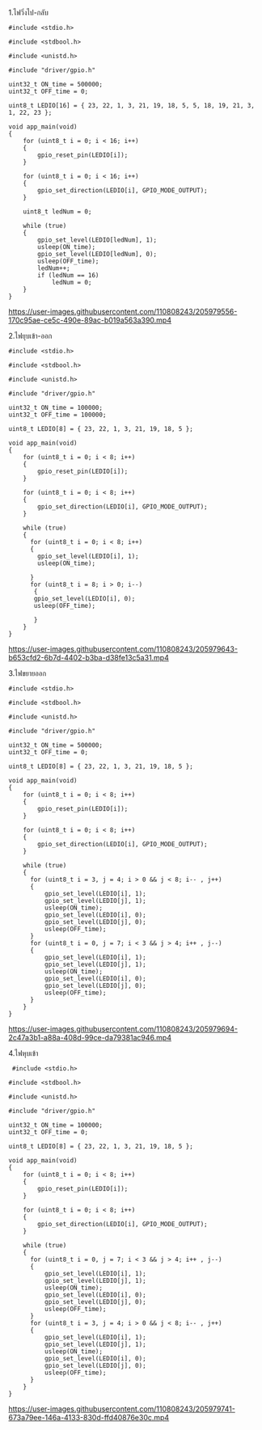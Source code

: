 1.ไฟวิ่งไป-กลับ


    #include <stdio.h>

    #include <stdbool.h>

    #include <unistd.h>

    #include "driver/gpio.h"

    uint32_t ON_time = 500000;
    uint32_t OFF_time = 0;

    uint8_t LEDIO[16] = { 23, 22, 1, 3, 21, 19, 18, 5, 5, 18, 19, 21, 3, 1, 22, 23 };

    void app_main(void)
    {
        for (uint8_t i = 0; i < 16; i++)
        {
            gpio_reset_pin(LEDIO[i]);
        }

        for (uint8_t i = 0; i < 16; i++)
        {
            gpio_set_direction(LEDIO[i], GPIO_MODE_OUTPUT);
        }

        uint8_t ledNum = 0;

        while (true)
        {
            gpio_set_level(LEDIO[ledNum], 1);
            usleep(ON_time);
            gpio_set_level(LEDIO[ledNum], 0);
            usleep(OFF_time);
            ledNum++;
            if (ledNum == 16)
                ledNum = 0;
        }
    }


https://user-images.githubusercontent.com/110808243/205979556-170c95ae-ce5c-490e-89ac-b019a563a390.mp4


2.ไฟยุบเข้า-ออก

    #include <stdio.h>

    #include <stdbool.h>

    #include <unistd.h>

    #include "driver/gpio.h"

    uint32_t ON_time = 100000;
    uint32_t OFF_time = 100000;

    uint8_t LEDIO[8] = { 23, 22, 1, 3, 21, 19, 18, 5 };

    void app_main(void)
    {
        for (uint8_t i = 0; i < 8; i++)
        {
            gpio_reset_pin(LEDIO[i]);
        }

        for (uint8_t i = 0; i < 8; i++)
        {
            gpio_set_direction(LEDIO[i], GPIO_MODE_OUTPUT);
        }

        while (true)
        {
          for (uint8_t i = 0; i < 8; i++)
          {
            gpio_set_level(LEDIO[i], 1);
            usleep(ON_time);

          }
          for (uint8_t i = 8; i > 0; i--)
           {
           gpio_set_level(LEDIO[i], 0);
           usleep(OFF_time);

           }
        }
    }

https://user-images.githubusercontent.com/110808243/205979643-b653cfd2-6b7d-4402-b3ba-d38fe13c5a31.mp4


3.ไฟขยายออก

    #include <stdio.h>

    #include <stdbool.h>

    #include <unistd.h>

    #include "driver/gpio.h"

    uint32_t ON_time = 500000;
    uint32_t OFF_time = 0;

    uint8_t LEDIO[8] = { 23, 22, 1, 3, 21, 19, 18, 5 };

    void app_main(void)
    {
        for (uint8_t i = 0; i < 8; i++)
        {
            gpio_reset_pin(LEDIO[i]);
        }

        for (uint8_t i = 0; i < 8; i++)
        {
            gpio_set_direction(LEDIO[i], GPIO_MODE_OUTPUT);
        }

        while (true)
        {
          for (uint8_t i = 3, j = 4; i > 0 && j < 8; i-- , j++)
          {
        	  gpio_set_level(LEDIO[i], 1);
        	  gpio_set_level(LEDIO[j], 1);
        	  usleep(ON_time);
        	  gpio_set_level(LEDIO[i], 0);
        	  gpio_set_level(LEDIO[j], 0);
        	  usleep(OFF_time);
          }
          for (uint8_t i = 0, j = 7; i < 3 && j > 4; i++ , j--)
          {
        	  gpio_set_level(LEDIO[i], 1);
        	  gpio_set_level(LEDIO[j], 1);
        	  usleep(ON_time);
        	  gpio_set_level(LEDIO[i], 0);
        	  gpio_set_level(LEDIO[j], 0);
        	  usleep(OFF_time);
          }
        }
    }


https://user-images.githubusercontent.com/110808243/205979694-2c47a3b1-a88a-408d-99ce-da79381ac946.mp4

4.ไฟหุบเข้า

     #include <stdio.h>

    #include <stdbool.h>

    #include <unistd.h>

    #include "driver/gpio.h"

    uint32_t ON_time = 100000;
    uint32_t OFF_time = 0;

    uint8_t LEDIO[8] = { 23, 22, 1, 3, 21, 19, 18, 5 };

    void app_main(void)
    {
        for (uint8_t i = 0; i < 8; i++)
        {
            gpio_reset_pin(LEDIO[i]);
        }

        for (uint8_t i = 0; i < 8; i++)
        {
            gpio_set_direction(LEDIO[i], GPIO_MODE_OUTPUT);
        }

        while (true)
        {
          for (uint8_t i = 0, j = 7; i < 3 && j > 4; i++ , j--)
          {
        	  gpio_set_level(LEDIO[i], 1);
        	  gpio_set_level(LEDIO[j], 1);
        	  usleep(ON_time);
        	  gpio_set_level(LEDIO[i], 0);
        	  gpio_set_level(LEDIO[j], 0);
        	  usleep(OFF_time);
          }
          for (uint8_t i = 3, j = 4; i > 0 && j < 8; i-- , j++)
          {
        	  gpio_set_level(LEDIO[i], 1);
        	  gpio_set_level(LEDIO[j], 1);
        	  usleep(ON_time);
        	  gpio_set_level(LEDIO[i], 0);
        	  gpio_set_level(LEDIO[j], 0);
        	  usleep(OFF_time);
          }
        }
    }

https://user-images.githubusercontent.com/110808243/205979741-673a79ee-146a-4133-830d-ffd40876e30c.mp4